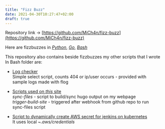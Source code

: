 ```yaml
---
title: "Fizz Buzz"
date: 2021-04-30T10:27:47+02:00
draft: true
---
```

Repository link -> [https://github.com/MiCh4n/fizz-buzz](https://github.com/MiCh4n/fizz-buzz)

Here are fizzbuzzes in *[Python](https://github.com/MiCh4n/fizz-buzz/blob/main/fizzbuzzes/main.py)*, *[Go](https://github.com/MiCh4n/fizz-buzz/blob/main/fizzbuzzes/main.go)*, *[Bash](https://github.com/MiCh4n/fizz-buzz/blob/main/fizzbuzzes/main.sh)*

This repository also contains beside fizzbuzzes my other scripts that I wrote
In Bash folder are:

- [Log checker](https://github.com/MiCh4n/fizz-buzz/tree/main/bash/log-checker)<br>
Simple select script, counts 404 or ip/user occurs - provided with sample logs made with flog

- [Scripts used on *this* site](https://github.com/MiCh4n/fizz-buzz/tree/main/bash/my-site-sh)<br>
*sync-files* - script to build/sync hugo output on my webpage<br>
*trigger-build-site* - triggered after webhook from github repo to run sync-files script

- [Script to dynamically create AWS secret for jenkins on kubernetes](https://github.com/MiCh4n/fizz-buzz/tree/main/bash/secret-aws-jenkins)<br>
It uses local *~.aws/credentials*

